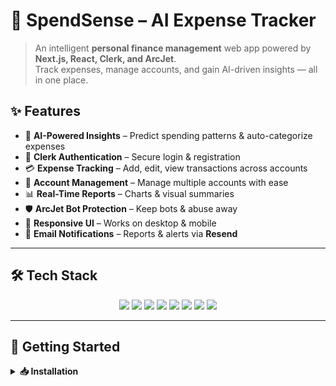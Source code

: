 # 💸 SpendSense – AI Expense Tracker  

> An intelligent **personal finance management** web app powered by **Next.js, React, Clerk, and ArcJet**.  
Track expenses, manage accounts, and gain AI-driven insights — all in one place.  

## ✨ Features  

- 🤖 **AI-Powered Insights** – Predict spending patterns & auto-categorize expenses  
- 🔐 **Clerk Authentication** – Secure login & registration  
- 💳 **Expense Tracking** – Add, edit, view transactions across accounts  
- 🏦 **Account Management** – Manage multiple accounts with ease  
- 📊 **Real-Time Reports** – Charts & visual summaries  
- 🛡 **ArcJet Bot Protection** – Keep bots & abuse away  
- 📱 **Responsive UI** – Works on desktop & mobile  
- 📧 **Email Notifications** – Reports & alerts via **Resend**  

---

## 🛠 Tech Stack  

<p align="center">
  <img src="https://img.shields.io/badge/React-19-61DAFB?logo=react&logoColor=black" />
  
  <img src="https://img.shields.io/badge/Next.js-15.5-black?logo=next.js" />
  
  <img src="https://img.shields.io/badge/TailwindCSS-3.4-38B2AC?logo=tailwindcss&logoColor=white" />
  
  <img src="https://img.shields.io/badge/Clerk-Auth-purple?logo=clerk" />
  
  <img src="https://img.shields.io/badge/ArcJet-Security-blue?logo=shield" />
  
  <img src="https://img.shields.io/badge/PostgreSQL-DB-316192?logo=postgresql" />
  
  <img src="https://img.shields.io/badge/Prisma-ORM-2D3748?logo=prisma" />
  
  <img src="https://img.shields.io/badge/Recharts-Graphs-orange" />
  
</p>

---

## 🚀 Getting Started  

<details>
  <summary><b>📥 Installation</b></summary>

```bash
# Clone the repository
git clone https://github.com/Deepakkumar2387/SpendSense---The-Ai-Expense-Tracker-.git
cd spendsense

# Install dependencies
npm install
# or
yarn install

Create a .env file in the root directory:

NEXT_PUBLIC_CLERK_FRONTEND_API=<your-clerk-frontend-api>
CLERK_API_KEY=<your-clerk-backend-api>
ARCJET_KEY=<your-arcjet-key>
DATABASE_URL=<your-database-url>

</details> <details> <summary><b>▶ Run the Dev Server</b></summary>
npm run dev
# or
yarn dev


Now open 👉 http://localhost:3000

</details>

📂 Project Structure
SpendSense/
│
├─ app/                # Next.js App directory
│   ├─ (main)/         # Main pages
│   ├─ middleware.ts   # ArcJet + Clerk middleware
│   └─ _components/    # Reusable components
│
├─ lib/                # Helper functions
├─ prisma/             # Prisma schema & migrations
├─ public/             # Static assets
├─ components/         # React components
├─ package.json
└─ README.md

📖 Usage

🔑 Login / Register with Clerk

💳 Add accounts & transactions

📊 View AI-powered insights & reports

📧 Receive alerts via email

🚀 Deployment

Push your project to GitHub

Import into Vercel

Set environment variables in Vercel dashboard

Hit Deploy! 🎉

🤝 Contributing

🍴 Fork the repository

🌿 Create your branch

💾 Commit changes

🚀 Push & Open PR

🏷 About

SpendSense – For anyone who wants to manage money smartly with AI.
